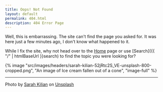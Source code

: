 ```yaml
---
title: Oops! Not Found
layout: default
permalink: 404.html
description: 404 Error Page
---
```


Well, this is embarrassing. The site can't find the page you asked for. It was here just a few minutes ago, I don't know what happened to it. 

While I fix the site, why not head over to the [Home](/) page or use [Search]({{ "/" | htmlBaseUrl }}search) to find the topic you were looking for?

{% image "src/images/headers/sarah-kilian-52jRtc2S_VE-unsplash-800-cropped.png", "An image of Ice cream fallen out of a cone", "image-full" %}

***

Photo by <a href="https://unsplash.com/@rojekilian?utm_source=unsplash&utm_medium=referral&utm_content=creditCopyText" target="_blank">Sarah Kilian</a> on <a href="https://unsplash.com/s/photos/oops?utm_source=unsplash&utm_medium=referral&utm_content=creditCopyText" target="_blank">Unsplash</a>
  